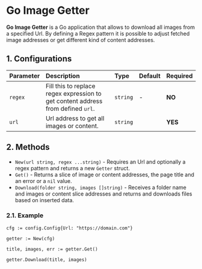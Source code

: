 # Go Image Getter

**Go Image Getter** is a Go application that allows to download all images from a specified Url.
By defining a Regex pattern it is possible to adjust fetched image addresses or get different kind of content addresses.

## 1. Configurations

| Parameter | Description | Type | Default | Required |
|:---|:---|:---|:---|:---|
| ``regex`` | Fill this to replace regex expression to get content address from defined ``url``. | `string` | - | **NO** |
| ``url`` | Url address to get all images or content. | `string` | ` ` | **YES** |

## 2. Methods

- ``New(url string, regex ...string)`` - Requires an Url and optionally a regex pattern and returns a new ``Getter`` struct.
- ``Get()`` - Returns a slice of image or content addresses, the page title and an error or a ``nil`` value.
- ``Download(folder string, images []string)`` - Receives a folder name and images or content slice addresses and returns and downloads files based on inserted data.

### 2.1. Example

```
cfg := config.Config{Url: "https://domain.com"}

getter := New(cfg)

title, images, err := getter.Get()

getter.Download(title, images)
```
